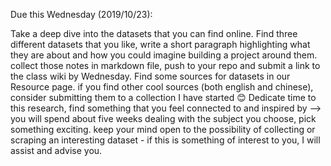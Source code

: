 Due this Wednesday (2019/10/23):

Take a deep dive into the datasets that you can find online.
Find three different datasets that you like, write a short paragraph highlighting what they are about and how you could imagine building a project around them.
collect those notes in markdown file, push to your repo and submit a link to the class wiki by Wednesday.
Find some sources for datasets in our Resource page.
if you find other cool sources (both english and chinese), consider submitting them to a collection I have started 😊
Dedicate time to this research, find something that you feel connected to and inspired by --> you will spend about five weeks dealing with the subject you choose, pick something exciting.
keep your mind open to the possibility of collecting or scraping an interesting dataset - if this is something of interest to you, I will assist and advise you.
